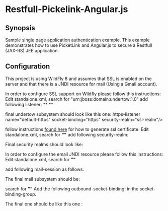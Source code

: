 Restfull-Pickelink-Angular.js
=============================

## Synopsis

Sample single page application authentication example.
This example demonstrates how to use PicketLink and Angular.js to secure a Restfull (JAX-RS) JEE application.

## Configuration
This project is using WildFly 8 and assumes that SSL is enabled on the server and that there is a JNDI resource for mail (Using a Gmail account).

In order to configure SSL support on Wildfly please follow this instructions:
Edit standalone.xml, search for "urn:jboss:domain:undertow:1.0"
add following listener: ** <https-listener name="default-https" socket-binding="https" security-realm="ssl-realm"/> **
	
final undertow subsystem should look like this one:
	<subsystem xmlns="urn:jboss:domain:undertow:1.0">
		<buffer-caches>
			<buffer-cache name="default" buffer-size="1024" buffers-per-region="1024" max-regions="10"/>
        </buffer-caches>
        <server name="default-server">
			<http-listener name="default" socket-binding="http"/>
            https-listener name="default-https" socket-binding="https" security-realm="ssl-realm"/>
            <host name="default-host" alias="localhost">
				<location name="/" handler="welcome-content"/>
            </host>
        </server>
        <servlet-container name="default" default-buffer-cache="default" stack-trace-on-error="local-only">
			<jsp-config/>
            <persistent-sessions/>
        </servlet-container>
        <handlers>
			<file name="welcome-content" path="${jboss.home.dir}/welcome-content" directory-listing="true"/>
        </handlers>
    </subsystem>
	
follow instructions <a href="https://docs.jboss.org/author/display/WFLY8/Examples">found here</a> for how to generate ssl certificate.
Edit standalone.xml, search for **"<security-realms>"**
add following security-realm: 
	<security-realm name="ssl-realm">
		<server-identities>
			<ssl>
				<keystore path="server.keystore" relative-to="jboss.server.config.dir" keystore-password="KEY_STORE_PASSWORD" alias="server" key-password="KEY_STORE_PASSWORD" />
			</ssl>
		</server-identities>
		<authentication>
			<local default-user="$local"/>
			<properties path="mgmt-users.properties" relative-to="jboss.server.config.dir"/>
		</authentication>
	</security-realm>
	
Final security realms should look like:
	<security-realms>
		<security-realm name="ManagementRealm">
			<authentication>
				<local default-user="$local"/>
				<properties path="mgmt-users.properties" relative-to="jboss.server.config.dir"/>
			</authentication>
			<authorization map-groups-to-roles="false">
				<properties path="mgmt-groups.properties" relative-to="jboss.server.config.dir"/>
			</authorization>
		</security-realm>
		<security-realm name="ssl-realm">
			<server-identities>
				<ssl>
					<keystore path="server.keystore" relative-to="jboss.server.config.dir" keystore-password="SapraM@x12345!!" alias="server" key-password="SapraM@x12345!!" />
				</ssl>
			</server-identities>
			<authentication>
				<local default-user="$local"/>
				<properties path="mgmt-users.properties" relative-to="jboss.server.config.dir"/>
			</authentication>
		</security-realm>
		<security-realm name="ApplicationRealm">
			<authentication>
				<local default-user="$local" allowed-users="*"/>
				<properties path="application-users.properties" relative-to="jboss.server.config.dir"/>
			</authentication>
			<authorization>
				<properties path="application-roles.properties" relative-to="jboss.server.config.dir"/>
			</authorization>
		</security-realm>
	</security-realms>
			
In order to configure the email JNDI resource please follow this instructions:
Edit standalone.xml, search for **"<subsystem xmlns="urn:jboss:domain:mail:2.0">"**
	
add following mail-session as follows:
	<mail-session name="App" jndi-name="java:/mail/gmail">
		<smtp-server outbound-socket-binding-ref="mail-smtp-gmail" ssl="true" username="YOUR_GMAIL_EMAIL" password="YOUR_GMAIL_PASSWORD"/>
	</mail-session>
			
The final mail subsystem should be:
	<subsystem xmlns="urn:jboss:domain:mail:2.0">
		<mail-session name="default" jndi-name="java:jboss/mail/Default">
			<smtp-server outbound-socket-binding-ref="mail-smtp"/>
		</mail-session>
		<mail-session name="App" jndi-name="java:/mail/gmail">
			<smtp-server outbound-socket-binding-ref="mail-smtp-gmail" ssl="true" username="YOUR_GMAIL_EMAIL" password="YOUR_GMAIL_PASSWORD"/>
		</mail-session>
	</subsystem>
			
search for **"<outbound-socket-binding name="mail-smtp">"**
Add the following outbound-socket-binding:
	<outbound-socket-binding name="mail-smtp-gmail">
		<remote-destination host="smtp.gmail.com" port="465"/>
	</outbound-socket-binding>
in the socket-binding-group. 
	
The final one should be like this one :
	<socket-binding-group name="standard-sockets" default-interface="public" port-offset="${jboss.socket.binding.port-offset:0}">
		<socket-binding name="management-native" interface="management" port="${jboss.management.native.port:9999}"/>
		<socket-binding name="management-http" interface="management" port="${jboss.management.http.port:9990}"/>
		<socket-binding name="management-https" interface="management" port="${jboss.management.https.port:9993}"/>
		<socket-binding name="ajp" port="${jboss.ajp.port:8009}"/>
		<socket-binding name="http" port="${jboss.http.port:8080}"/>
		<socket-binding name="https" port="${jboss.https.port:8443}"/>
		<socket-binding name="txn-recovery-environment" port="4712"/>
		<socket-binding name="txn-status-manager" port="4713"/>
		<outbound-socket-binding name="mail-smtp">
			<remote-destination host="localhost" port="25"/>
		</outbound-socket-binding>
		<outbound-socket-binding name="mail-smtp-gmail">
			<remote-destination host="smtp.gmail.com" port="465"/>
		</outbound-socket-binding>
	</socket-binding-group>
